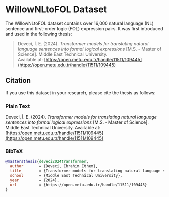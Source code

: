 # WillowNLtoFOL Dataset

The WillowNLtoFOL dataset contains over 16,000 natural language (NL) sentence and first-order logic (FOL) expression pairs. It was first introduced and used in the following thesis:

> Deveci, İ. E. (2024). *Transformer models for translating natural language sentences into formal logical expressions* [M.S. - Master of Science]. Middle East Technical University.  
> Available at: [https://open.metu.edu.tr/handle/11511/109445](https://open.metu.edu.tr/handle/11511/109445)

## Citation

If you use this dataset in your research, please cite the thesis as follows:

### Plain Text
Deveci, İ. E. (2024). *Transformer models for translating natural language sentences into formal logical expressions* [M.S. - Master of Science]. Middle East Technical University. Available at: [https://open.metu.edu.tr/handle/11511/109445](https://open.metu.edu.tr/handle/11511/109445)

### BibTeX
```bibtex
@mastersthesis{deveci2024transformer,
  author       = {Deveci, İbrahim Ethem},
  title        = {Transformer models for translating natural language sentences into formal logical expressions},
  school       = {Middle East Technical University},
  year         = {2024},
  url          = {https://open.metu.edu.tr/handle/11511/109445}
}
